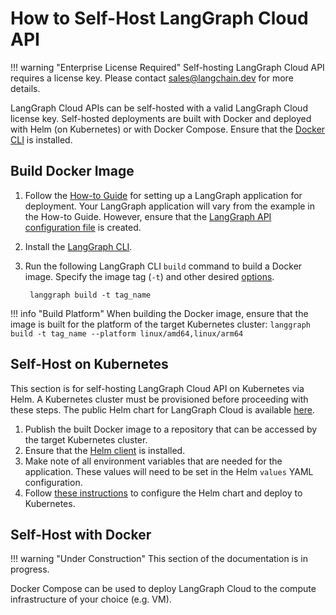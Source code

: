 # How to Self-Host LangGraph Cloud API

!!! warning "Enterprise License Required"
    Self-hosting LangGraph Cloud API requires a license key. Please contact sales@langchain.dev for more details.

LangGraph Cloud APIs can be self-hosted with a valid LangGraph Cloud license key. Self-hosted deployments are built with Docker and deployed with Helm (on Kubernetes) or with Docker Compose. Ensure that the [Docker CLI](https://docs.docker.com/engine/reference/commandline/cli/) is installed.

## Build Docker Image

1. Follow the [How-to Guide](setup.md) for setting up a LangGraph application for deployment. Your LangGraph application will vary from the example in the How-to Guide. However, ensure that the [LangGraph API configuration file](../reference/cli.md#configuration-file) is created.
1. Install the [LangGraph CLI](../reference/cli.md#installation).
1. Run the following LangGraph CLI `build` command to build a Docker image. Specify the image tag (`-t`) and other desired [options](../reference/cli.md#build).

        langgraph build -t tag_name

!!! info "Build Platform"
    When building the Docker image, ensure that the image is built for the platform of the target Kubernetes cluster: `langgraph build -t tag_name --platform linux/amd64,linux/arm64`

## Self-Host on Kubernetes

This section is for self-hosting LangGraph Cloud API on Kubernetes via Helm. A Kubernetes cluster must be provisioned before proceeding with these steps. The public Helm chart for LangGraph Cloud is available [here](https://github.com/langchain-ai/helm/tree/main/charts/langgraph-cloud).

1. Publish the built Docker image to a repository that can be accessed by the target Kubernetes cluster.
1. Ensure that the [Helm client](https://github.com/helm/helm?tab=readme-ov-file#install) is installed.
1. Make note of all environment variables that are needed for the application. These values will need to be set in the Helm `values` YAML configuration.
1. Follow [these instructions](https://github.com/langchain-ai/helm/tree/main/charts/langgraph-cloud#readme) to configure the Helm chart and deploy to Kubernetes.

## Self-Host with Docker

!!! warning "Under Construction"
    This section of the documentation is in progress.

Docker Compose can be used to deploy LangGraph Cloud to the compute infrastructure of your choice (e.g. VM).

